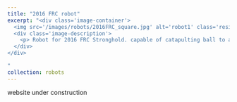 ```yaml
---
title: "2016 FRC robot"
excerpt: "<div class='image-container'>
  <img src='/images/robots/2016FRC_square.jpg' alt='robot1' class='resizable-image'>
  <div class='image-description'>
    <p> Robot for 2016 FRC Stronghold. capable of catapulting ball to a target tower. Learned how to segment and track reflection markers using OpenCV. </p>
  </div>
</div>

"
collection: robots
---
```

website under construction